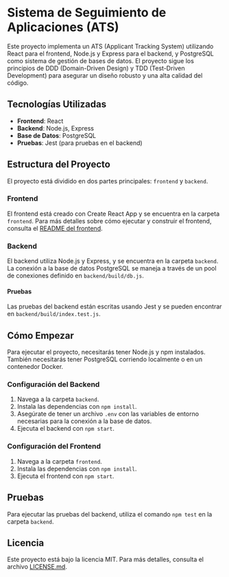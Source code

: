 # Sistema de Seguimiento de Aplicaciones (ATS)

Este proyecto implementa un ATS (Applicant Tracking System) utilizando React para el frontend, Node.js y Express para el backend, y PostgreSQL como sistema de gestión de bases de datos. El proyecto sigue los principios de DDD (Domain-Driven Design) y TDD (Test-Driven Development) para asegurar un diseño robusto y una alta calidad del código.

## Tecnologías Utilizadas

- **Frontend**: React
- **Backend**: Node.js, Express
- **Base de Datos**: PostgreSQL
- **Pruebas**: Jest (para pruebas en el backend)

## Estructura del Proyecto

El proyecto está dividido en dos partes principales: `frontend` y `backend`.

### Frontend

El frontend está creado con Create React App y se encuentra en la carpeta `frontend`. Para más detalles sobre cómo ejecutar y construir el frontend, consulta el [README del frontend](frontend/README.md).

### Backend

El backend utiliza Node.js y Express, y se encuentra en la carpeta `backend`. La conexión a la base de datos PostgreSQL se maneja a través de un pool de conexiones definido en `backend/build/db.js`.

#### Pruebas

Las pruebas del backend están escritas usando Jest y se pueden encontrar en `backend/build/index.test.js`.

## Cómo Empezar

Para ejecutar el proyecto, necesitarás tener Node.js y npm instalados. También necesitarás tener PostgreSQL corriendo localmente o en un contenedor Docker.

### Configuración del Backend

1. Navega a la carpeta `backend`.
2. Instala las dependencias con `npm install`.
3. Asegúrate de tener un archivo `.env` con las variables de entorno necesarias para la conexión a la base de datos.
4. Ejecuta el backend con `npm start`.

### Configuración del Frontend

1. Navega a la carpeta `frontend`.
2. Instala las dependencias con `npm install`.
3. Ejecuta el frontend con `npm start`.

## Pruebas

Para ejecutar las pruebas del backend, utiliza el comando `npm test` en la carpeta `backend`.

## Licencia

Este proyecto está bajo la licencia MIT. Para más detalles, consulta el archivo [LICENSE.md](LICENSE.md).
